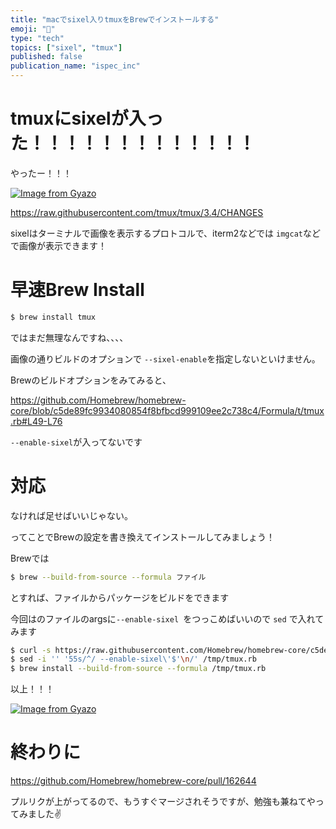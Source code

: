 ```yaml
---
title: "macでsixel入りtmuxをBrewでインストールする"
emoji: "🐡"
type: "tech"
topics: ["sixel", "tmux"]
published: false
publication_name: "ispec_inc"
---
```


# tmuxにsixelが入った！！！！！！！！！！！！！
やったー！！！

[![Image from Gyazo](https://i.gyazo.com/8464a71c0d3f92f18a549465b17b1049.png)](https://gyazo.com/8464a71c0d3f92f18a549465b17b1049)

https://raw.githubusercontent.com/tmux/tmux/3.4/CHANGES

sixelはターミナルで画像を表示するプロトコルで、iterm2などでは `imgcat`などで画像が表示できます！


# 早速Brew Install

```bash
$ brew install tmux
```

ではまだ無理なんですね、、、、

画像の通りビルドのオプションで `--sixel-enable`を指定しないといけません。

Brewのビルドオプションをみてみると、

https://github.com/Homebrew/homebrew-core/blob/c5de89fc9934080854f8bfbcd999109ee2c738c4/Formula/t/tmux.rb#L49-L76

`--enable-sixel`が入ってないです

# 対応

なければ足せばいいじゃない。


ってことでBrewの設定を書き換えてインストールしてみましょう！

Brewでは
```bash
$ brew --build-from-source --formula ファイル
```
とすれば、ファイルからパッケージをビルドをできます


今回はのファイルのargsに`--enable-sixel `をつっこめばいいので `sed` で入れてみます

```bash
$ curl -s https://raw.githubusercontent.com/Homebrew/homebrew-core/c5de89fc9934080854f8bfbcd999109ee2c738c4/Formula/t/tmux.rb > /tmp/tmux.rb
$ sed -i '' '55s/^/ --enable-sixel\'$'\n/' /tmp/tmux.rb
$ brew install --build-from-source --formula /tmp/tmux.rb
```

以上！！！

[![Image from Gyazo](https://i.gyazo.com/b6f167c2f4263cd1ff866b682a6df72e.png)](https://gyazo.com/b6f167c2f4263cd1ff866b682a6df72e)

# 終わりに

https://github.com/Homebrew/homebrew-core/pull/162644

プルリクが上がってるので、もうすぐマージされそうですが、勉強も兼ねてやってみました✌️

